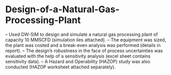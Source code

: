 # Design-of-a-Natural-Gas-Processing-Plant
– Used DW-SIM to design and simulate a natural gas processing plant of capacity 10 MMSCFD (simulation iles attached).
– The equipment was sized, the plant was costed and a break-even analysis was performed (details in report).
– The design’s robustness in the face of process uncertainties was evaluated with the help of a sensitivity analysis (excel sheet contains sensitivity data).
– A Hazard and Operability (HAZOP) study was also conducted (HAZOP worksheet attached separately).
